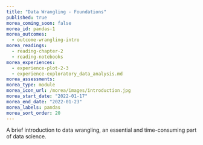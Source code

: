 ```yaml
---
title: "Data Wrangling - Foundations"
published: true
morea_coming_soon: false
morea_id: pandas-1
morea_outcomes:
  - outcome-wrangling-intro
morea_readings:
  - reading-chapter-2
  - reading-notebooks
morea_experiences:
  - experience-plot-2-3
  - experience-exploratory_data_analysis.md
morea_assessments:
morea_type: module
morea_icon_url: /morea/images/introduction.jpg
morea_start_date: "2022-01-17"
morea_end_date: "2022-01-23"
morea_labels: pandas
morea_sort_order: 20
---
```


A brief introduction to data wrangling, an essential and time-consuming part of data science.